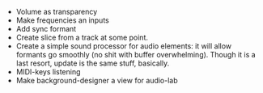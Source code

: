 * Volume as transparency
* Make frequencies an inputs
* Add sync formant
* Create slice from a track at some point.
* Create a simple sound processor for audio elements: it will allow formants go smoothly (no shit with buffer overwhelming). Though it is a last resort, update is the same stuff, basically.
* MIDI-keys listening
* Make background-designer a view for audio-lab